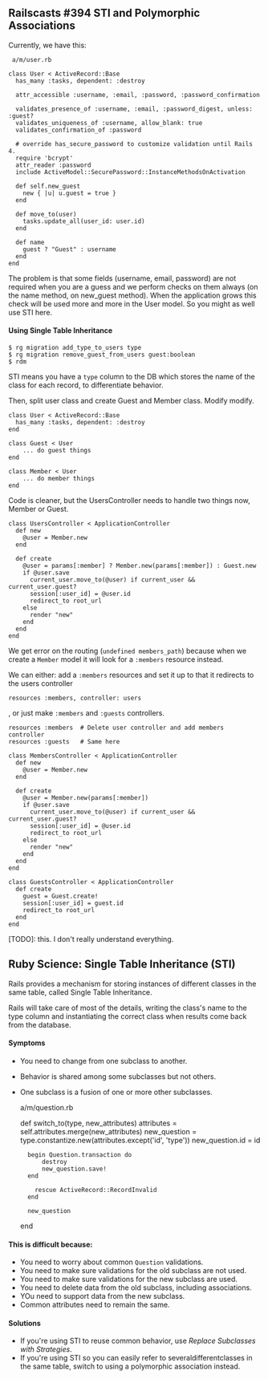 ## Railscasts #394 STI and Polymorphic Associations

Currently, we have this:

     a/m/user.rb

    class User < ActiveRecord::Base
      has_many :tasks, dependent: :destroy

      attr_accessible :username, :email, :password, :password_confirmation

      validates_presence_of :username, :email, :password_digest, unless: :guest?
      validates_uniqueness_of :username, allow_blank: true
      validates_confirmation_of :password

      # override has_secure_password to customize validation until Rails 4.
      require 'bcrypt'
      attr_reader :password
      include ActiveModel::SecurePassword::InstanceMethodsOnActivation
      
      def self.new_guest
        new { |u| u.guest = true }
      end
      
      def move_to(user)
        tasks.update_all(user_id: user.id)
      end
      
      def name
        guest ? "Guest" : username
      end
    end

The problem is that some fields (username, email, password) are not required when you are a guess and we perform checks on them always (on the name method, on new_guest method). When the application grows this check will be used more and more in the User model. So you might as well use STI here.

#### Using Single Table Inheritance

    $ rg migration add_type_to_users type
    $ rg migration remove_guest_from_users guest:boolean
    $ rdm

STI means you have a `type` column to the DB which stores the name of the class for each record, to differentiate behavior.

Then, split user class and create Guest and Member class. Modify modify.

    class User < ActiveRecord::Base
      has_many :tasks, dependent: :destroy
    end

    class Guest < User
        ... do guest things
    end

    class Member < User
        ... do member things
    end

Code is cleaner, but the UsersController needs to handle two things now, Member or Guest.

    class UsersController < ApplicationController
      def new
        @user = Member.new
      end

      def create
        @user = params[:member] ? Member.new(params[:member]) : Guest.new
        if @user.save
          current_user.move_to(@user) if current_user && current_user.guest?
          session[:user_id] = @user.id
          redirect_to root_url
        else
          render "new"
        end
      end
    end

We get error on the routing (`undefined members_path`) because when we create a `Member` model it will look for a `:members` resource instead. 

We can either: add a `:members` resources and set it up to that it redirects to the users controller
  
    resources :members, controller: users

, or just make `:members` and `:guests` controllers.

    resources :members  # Delete user controller and add members controller
    resources :guests   # Same here

    class MembersController < ApplicationController
      def new
        @user = Member.new
      end

      def create
        @user = Member.new(params[:member])
        if @user.save
          current_user.move_to(@user) if current_user && current_user.guest?
          session[:user_id] = @user.id
          redirect_to root_url
        else
          render "new"
        end
      end
    end

    class GuestsController < ApplicationController
      def create
        guest = Guest.create!
        session[:user_id] = guest.id
        redirect_to root_url
      end
    end

[TODO]: this. I don't really understand everything.

## Ruby Science: Single Table Inheritance (STI)

Rails provides a mechanism for storing instances of different classes in the same table, called Single Table Inheritance. 

Rails will take care of most of the details, writing the class's name to the type column and instantiating the correct class when results come back from the database.

#### Symptoms
- You need to change from one subclass to another.
- Behavior is shared among some subclasses but not others.
- One subclass is a fusion of one or more other subclasses.

    a/m/question.rb

    def switch_to(type, new_attributes)
        attributes = self.attributes.merge(new_attributes)
        new_question = type.constantize.new(attributes.except('id', 'type')) 
        new_question.id = id
    
        begin Question.transaction do
            destroy
            new_question.save!
        end

          rescue ActiveRecord::RecordInvalid 
        end

        new_question
    end

#### This is difficult because:

- You need to worry about common `Question` validations.
- You need to make sure validations for the old subclass are not used.
- You need to make sure validations for the new subclass are used.
- You need to delete data from the old subclass, including associations.
- YOu need to support data from the new subclass.
- Common attributes need to remain the same.

#### Solutions
- If you're using STI to reuse common behavior, use *Replace Subclasses with Strategies*.
- If you're using STI so you can easily refer to severaldifferentclasses in the same table, switch to using a polymorphic association instead.
